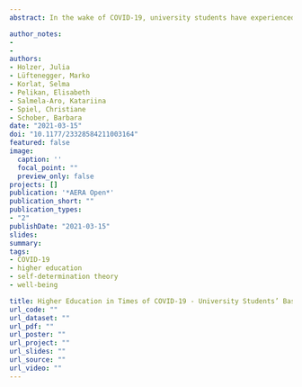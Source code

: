 ```yaml
---
abstract: In the wake of COVID-19, university students have experienced fundamental changes of their learning and their lives as a whole. The present research identifies psychological characteristics associated with students’ well-being in this situation. We investigated relations of basic psychological need satisfaction (experienced competence, autonomy, and relatedness) with positive emotion and intrinsic learning motivation, considering self-regulated learning as a moderator. Self-reports were collected from 6,071 students in Austria (Study 1) and 1,653 students in Finland (Study 2). Structural equation modeling revealed competence as the strongest predictor for positive emotion. Intrinsic learning motivation was predicted by competence and autonomy in both countries and by relatedness in Finland. Moderation effects of self-regulated learning were inconsistent, but main effects on intrinsic learning motivation were identified. Surprisingly, relatedness exerted only a minor effect on positive emotion. The results inform strategies to promote students’ well-being through distance learning, mitigating the negative effects of the situation.

author_notes:
- 
- 
authors:
- Holzer, Julia
- Lüftenegger, Marko
- Korlat, Selma  
- Pelikan, Elisabeth  
- Salmela-Aro, Katariina  
- Spiel, Christiane 
- Schober, Barbara
date: "2021-03-15"
doi: "10.1177/23328584211003164"
featured: false
image: 
  caption: ''
  focal_point: ""
  preview_only: false
projects: []
publication: '*AERA Open*'
publication_short: ""
publication_types:
- "2"
publishDate: "2021-03-15"
slides: 
summary:
tags:
- COVID-19
- higher education 
- self-determination theory 
- well-being

title: Higher Education in Times of COVID-19 - University Students’ Basic Need Satisfaction, Self-Regulated Learning, and Well-BeingLearning during COVID-19 - The role of self-regulated learning, motivation, and procrastination for perceived competence
url_code: ""
url_dataset: ""
url_pdf: ""
url_poster: ""
url_project: ""
url_slides: ""
url_source: ""
url_video: ""
---
```

